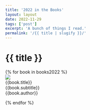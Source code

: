 ```yaml
---
title: '2022 in the Books'
layout: layout
date: 2022-11-29
tags: ['post']
excerpt: 'A bunch of things I read.'
permalink: '/{{ title | slugify }}/'
---
```


# {{ title }}


<div class="ui divided items">
{% for book in books2022 %}
<div class="item">
			<div class="image"><img src="https://covers.openlibrary.org/b/isbn/{{book.isbn}}-M.jpg" /></div>
		<div class="content">
			<div class="header">{{book.title}}</div>
			<div class="meta i">{{book.subtitle}}</div>
			<div class="meta pt2">{{book.author}}</div>
		</div>
</div>

{% endfor %}
</div>

